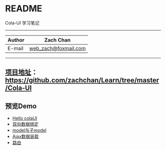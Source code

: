﻿README
===========================
Cola-UI 学习笔记 


****
	
|Author|Zach Chan|
|---|---
|E-mail|web_zach@foxmail.com




****

## [项目地址](https://github.com/zachchan/Learn/tree/master/Cola-UI)：https://github.com/zachchan/Learn/tree/master/Cola-UI



## 预览Demo
* [Hello colaUI](http://htmlpreview.github.com/?https://github.com/zachchan/Learn/blob/master/Cola-UI/cola-ui-01.html)
* [双向数据绑定](http://htmlpreview.github.com/?https://github.com/zachchan/Learn/blob/master/Cola-UI/cola-ui-02.html)
* [model与子model](http://htmlpreview.github.com/?https://github.com/zachchan/Learn/blob/master/Cola-UI/cola-ui-03.html)
* [Ajax数据装载](http://htmlpreview.github.com/?https://github.com/zachchan/Learn/blob/master/Cola-UI/cola-ui-04.html)
* [路由](http://htmlpreview.github.com/?https://github.com/zachchan/Learn/blob/master/Cola-UI/cola-ui-05.html)

